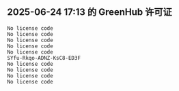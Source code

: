 ## 2025-06-24 17:13 的 GreenHub 许可证
```
No license code
No license code
No license code
No license code
No license code
SYfu-Rkqo-ADNZ-KsC8-ED3F
No license code
No license code
No license code
No license code
```
